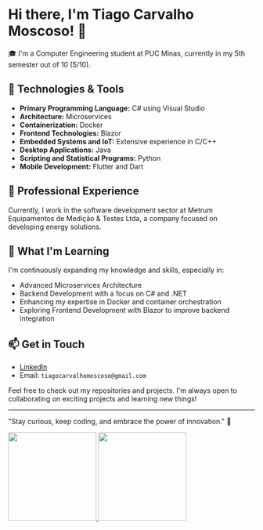 # Hi there, I'm Tiago Carvalho Moscoso! 👋

🎓 I'm a Computer Engineering student at PUC Minas, currently in my 5th semester out of 10 (5/10).

## 🔧 Technologies & Tools

- **Primary Programming Language:** C# using Visual Studio
- **Architecture:** Microservices
- **Containerization:** Docker
- **Frontend Technologies:** Blazor
- **Embedded Systems and IoT:** Extensive experience in C/C++
- **Desktop Applications:** Java
- **Scripting and Statistical Programs:** Python
- **Mobile Development:** Flutter and Dart

## 💼 Professional Experience

Currently, I work in the software development sector at Metrum Equipamentos de Medição & Testes Ltda, a company focused on developing energy solutions.

## 🌱 What I'm Learning

I'm continuously expanding my knowledge and skills, especially in:

- Advanced Microservices Architecture
- Backend Development with a focus on C# and .NET
- Enhancing my expertise in Docker and container orchestration
- Exploring Frontend Development with Blazor to improve backend integration

## 📫 Get in Touch

- [LinkedIn](https://www.linkedin.com/in/tiago-moscoso-38174b252/)
- Email: `tiagocarvalhomoscoso@gmail.com`

Feel free to check out my repositories and projects. I'm always open to collaborating on exciting projects and learning new things!

---

"Stay curious, keep coding, and embrace the power of innovation." 🚀

<div>
<a href="https://github.com/TiagoMoscoso">
<img loading="lazy" height="180em" src="https://github-readme-stats.vercel.app/api/top-langs/?username=TiagoMoscoso&layout=compact&langs_count=7&theme=dracula"/>
<img loading="lazy" height="180em" src="https://github-readme-stats.vercel.app/api?username=TiagoMoscoso&show_icons=true&theme=dracula&include_all_commits=true&count_private=true"/>
</div>
